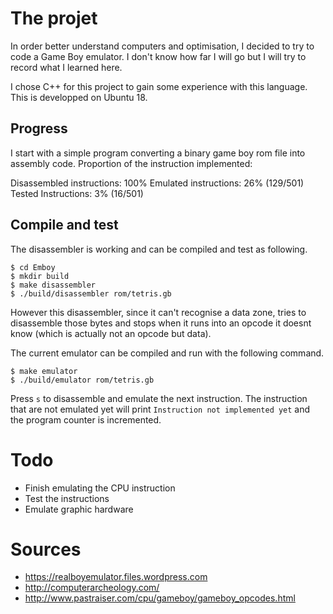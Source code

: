 # The projet

In order better understand computers and optimisation, I decided to try to code a Game Boy emulator. I don't know how far I will go but I will try to record what I learned here.

I chose C++ for this project to gain some experience with this language. This is developped on Ubuntu 18.

## Progress

I start with a simple program converting a binary game boy rom file into assembly code. Proportion of the instruction implemented:

Disassembled instructions: 100%
Emulated instructions: 26% (129/501)    Tested Instructions: 3% (16/501)

## Compile and test
The disassembler is working and can be compiled and test as following. 

    $ cd Emboy
    $ mkdir build
    $ make disassembler
    $ ./build/disassembler rom/tetris.gb

However this disassembler, since it can't recognise a data zone, tries to disassemble those bytes and stops when it runs into an opcode it doesnt know (which is actually not an opcode but data).

The current emulator can be compiled and run with the following command.

    $ make emulator
    $ ./build/emulator rom/tetris.gb

Press `s` to disassemble and emulate the next instruction. The instruction that are not emulated yet will print `Instruction not implemented yet` and the program counter is incremented.

# Todo

 - Finish emulating the CPU instruction
 - Test the instructions
 - Emulate graphic hardware

# Sources 
 - https://realboyemulator.files.wordpress.com
 - http://computerarcheology.com/
 - http://www.pastraiser.com/cpu/gameboy/gameboy_opcodes.html

